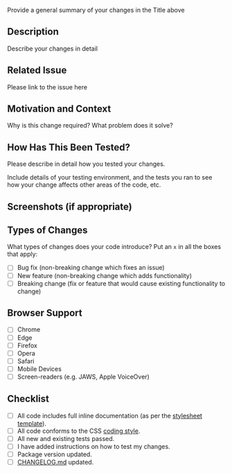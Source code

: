 Provide a general summary of your changes in the Title above

## Description
Describe your changes in detail

## Related Issue
Please link to the issue here

## Motivation and Context
Why is this change required?
What problem does it solve?

## How Has This Been Tested?
Please describe in detail how you tested your changes.

Include details of your testing environment, and the tests you ran to
see how your change affects other areas of the code, etc.

## Screenshots (if appropriate)

## Types of Changes
What types of changes does your code introduce? Put an `x` in all the boxes that apply:

- [ ] Bug fix (non-breaking change which fixes an issue)
- [ ] New feature (non-breaking change which adds functionality)
- [ ] Breaking change (fix or feature that would cause existing functionality to change)

## Browser Support
- [ ] Chrome
- [ ] Edge
- [ ] Firefox
- [ ] Opera
- [ ] Safari
- [ ] Mobile Devices
- [ ] Screen-readers (e.g. JAWS, Apple VoiceOver)

## Checklist
- [ ] All code includes full inline documentation (as per the [stylesheet template](https://github.com/mivaecommerce/Elements/blob/master/docs/stylesheet-template.css)).
- [ ] All code conforms to the CSS [coding style](https://github.com/mivaecommerce/Elements/css-style-guide.md).
- [ ] All new and existing tests passed.
- [ ] I have added instructions on how to test my changes.
- [ ] Package version updated.
- [ ] [CHANGELOG.md](https://github.com/mivaecommerce/Elements/CHANGELOG.md) updated.
